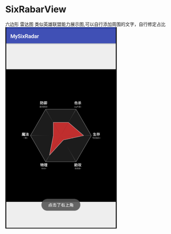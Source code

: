 # SixRabarView
六边形 雷达图
类似英雄联盟能力展示图,可以自行添加周围的文字，自行修定占比
![iamges](https://github.com/lovemelon2017/SixRabarView/blob/master/demo3.png)
